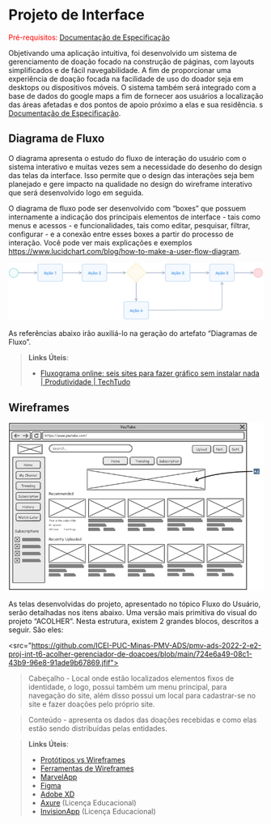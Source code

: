 
# Projeto de Interface

<span style="color:red">Pré-requisitos: <a href="2-Especificação do Projeto.md"> Documentação de Especificação</a></span>
 

Objetivando uma aplicação intuitiva, foi desenvolvido um sistema de gerenciamento de doação focado na construção de páginas, com layouts simplificados e de fácil navegabilidade. A fim de proporcionar uma experiência de doação focada na facilidade de uso do doador seja em desktops ou dispositivos móveis. O sistema também será integrado com a base de dados do google maps a fim de fornecer aos usuários a localização das áreas afetadas e dos pontos de apoio próximo a elas e sua residência. s <a href="2-Especificação do Projeto.md"> Documentação de Especificação</a>.

## Diagrama de Fluxo

O diagrama apresenta o estudo do fluxo de interação do usuário com o sistema interativo e  muitas vezes sem a necessidade do desenho do design das telas da interface. Isso permite que o design das interações seja bem planejado e gere impacto na qualidade no design do wireframe interativo que será desenvolvido logo em seguida.

O diagrama de fluxo pode ser desenvolvido com “boxes” que possuem internamente a indicação dos principais elementos de interface - tais como menus e acessos - e funcionalidades, tais como editar, pesquisar, filtrar, configurar - e a conexão entre esses boxes a partir do processo de interação. Você pode ver mais explicações e exemplos https://www.lucidchart.com/blog/how-to-make-a-user-flow-diagram.

![Exemplo de Diagrama de Fluxo](img/diagramafluxo2.jpg)

As referências abaixo irão auxiliá-lo na geração do artefato “Diagramas de Fluxo”.

> **Links Úteis**:
> - [Fluxograma online: seis sites para fazer gráfico sem instalar nada | Produtividade | TechTudo](https://www.techtudo.com.br/listas/2019/03/fluxograma-online-seis-sites-para-fazer-grafico-sem-instalar-nada.ghtml)

## Wireframes

![Exemplo de Wireframe](img/wireframe-example.png)

As telas desenvolvidas do projeto, apresentado no tópico Fluxo do Usuário, serão detalhadas nos itens abaixo. Uma versão mais primitiva do visual do projeto “ACOLHER”. Nesta estrutura, existem 2 grandes blocos, descritos a seguir. São eles: 

<src="https://github.com/ICEI-PUC-Minas-PMV-ADS/pmv-ads-2022-2-e2-proj-int-t6-acolher-gerenciador-de-doacoes/blob/main/724e6a49-08c1-43b9-96e8-91ade9b67869.jfif">

 

> Cabeçalho - Local onde estão localizados elementos fixos de identidade, o logo, possui também um menu principal, para navegação do site, além disso possui um local para cadastrar-se no site e fazer doações pelo próprio site. 

> Conteúdo - apresenta os dados das doações recebidas e como elas estão sendo distribuídas pelas entidades. 

> **Links Úteis**:
> - [Protótipos vs Wireframes](https://www.nngroup.com/videos/prototypes-vs-wireframes-ux-projects/)
> - [Ferramentas de Wireframes](https://rockcontent.com/blog/wireframes/)
> - [MarvelApp](https://marvelapp.com/developers/documentation/tutorials/)
> - [Figma](https://www.figma.com/)
> - [Adobe XD](https://www.adobe.com/br/products/xd.html#scroll)
> - [Axure](https://www.axure.com/edu) (Licença Educacional)
> - [InvisionApp](https://www.invisionapp.com/) (Licença Educacional)

